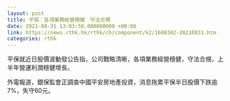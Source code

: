 ```yaml
---
layout: post
title: 平保：各項業務經營穩健　守法合規
date: 2021-08-31 13:03:58.000000000 +08:00
link: https://news.rthk.hk/rthk/ch/component/k2/1608382-20210831.htm
categories: rthk
---
```


平保就近日股價波動發公告指，公司戰略清晰，各項業務經營穩健，守法合規，上半年營運利潤穩健增長。

外電報道，銀保監會正調查中國平安房地產投資，消息拖累平保半日股價下跌逾7%，失守60元。
